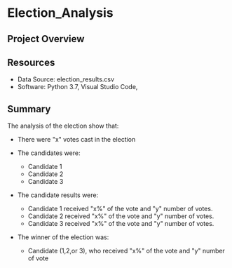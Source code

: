 # Election_Analysis

## Project Overview



## Resources
- Data Source: election_results.csv
- Software: Python 3.7, Visual Studio Code, 

## Summary
The analysis of the election show that:
- There were "x" votes cast in the election 

- The candidates were:
    - Candidate 1
    - Candidate 2
    - Candidate 3
 
 - The candidate results were:
    - Candidate 1 received "x%" of the vote and "y" number of votes.
    - Candidate 2 received "x%" of the vote and "y" number of votes.
    - Candidate 3 received "x%" of the vote and "y" number of votes.
- The winner of the election was:
    - Candidate (1,2,or 3), who received "x%" of the vote and "y" number of vote
    
    
